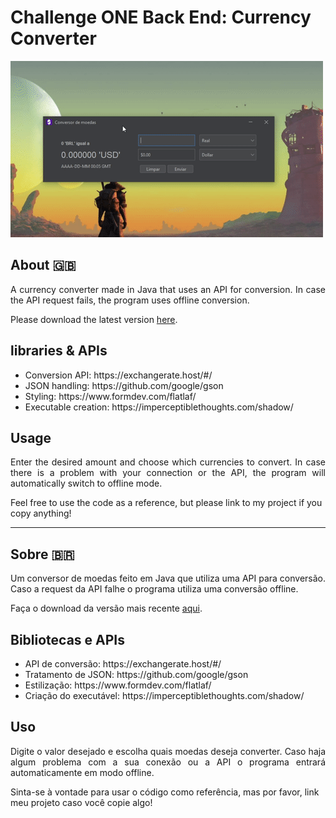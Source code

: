 <h1>Challenge ONE Back End: Currency Converter</h1> 
<img src="https://github.com/desertpetrol/Challenge-ONE-Conversor/blob/main/demonstracao.gif">

## About 🇬🇧

<p align="justify">
A currency converter made in Java that uses an API for conversion. In case the API request fails, the program uses offline conversion.  
</p>
<p size="4">Please download the latest version <a href="https://github.com/desertpetrol/Challenge-ONE-Conversor/releases/">here</a>.</p>

## libraries & APIs

<ul>
<li>Conversion API: https://exchangerate.host/#/</li>
<li>JSON handling: https://github.com/google/gson</li>
<li>Styling: https://www.formdev.com/flatlaf/</li>
<li>Executable creation: https://imperceptiblethoughts.com/shadow/</li>
</ul>

## Usage

<p align="justify">
Enter the desired amount and choose which currencies to convert. In case there is a problem with your connection or the API, the program will automatically switch to offline mode.
</p>

<p>Feel free to use the code as a reference, but please link to my project if you copy anything!</p>

------------------------------------------------------------------------------

## Sobre 🇧🇷

<p align="justify">
Um conversor de moedas feito em Java que utiliza uma API para conversão. Caso a request da API falhe o programa utiliza uma conversão offline.  
</p>
<p size="4">Faça o download da versão mais recente <a href="https://github.com/desertpetrol/Challenge-ONE-Conversor/releases/">aqui</a>.</p>

## Bibliotecas e APIs

<ul>
<li>API de conversão: https://exchangerate.host/#/</li>
<li>Tratamento de JSON: https://github.com/google/gson</li>
<li>Estilização: https://www.formdev.com/flatlaf/</li>
<li>Criação do executável: https://imperceptiblethoughts.com/shadow/</li>
</ul>

## Uso

<p align="justify">
Digite o valor desejado e escolha quais moedas deseja converter. Caso haja algum problema com a sua conexão ou a API o programa entrará automaticamente em modo offline.
</p>

<p>Sinta-se à vontade para usar o código como referência, mas por favor, link meu projeto caso você copie algo!</p>
